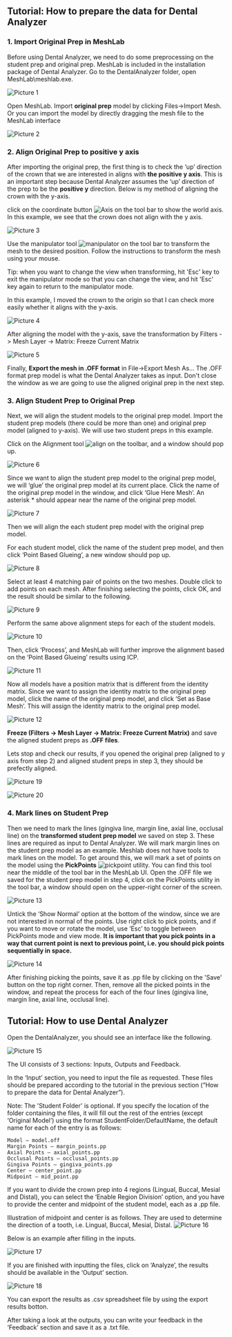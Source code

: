 ## Tutorial: How to prepare the data for Dental Analyzer

### 1. Import Original Prep in MeshLab
Before using Dental Analyzer, we need to do some preprocessing on the student prep and original prep. MeshLab is included in the installation package of Dental Analyzer. Go to the DentalAnalyzer folder, open MeshLab\meshlab.exe.

![Picture 1](./tutorial_assets/Picture1.png)

Open MeshLab. Import **original prep** model by clicking Files->Import Mesh. Or you can import the model by directly dragging the mesh file to the MeshLab interface

![Picture 2](./tutorial_assets/Picture2.png)

### 2. Align Original Prep to positive y axis
After importing the original prep, the first thing is to check the ‘up’ direction of the crown that we are interested in aligns with **the positive y axis**. This is an important step because Dental Analyzer assumes the ‘up’ direction of the prep to be the **positive y** direction. Below is my method of aligning the crown with the y-axis.
   
click on the coordinate button ![Axis](./tutorial_assets/axis.png) on the tool bar to show the world axis. In this example, we see that the crown does not align with the y axis.

![Picture 3](./tutorial_assets/Picture3.png)

Use the manipulator tool ![manipulator](./tutorial_assets/manipulator.png) on the tool bar to transform the mesh to the desired position. Follow the instructions to transform the mesh using your mouse.

Tip: when you want to change the view when transforming, hit 'Esc' key to exit the manipulator mode so that you can change the view, and hit 'Esc' key again to return to the manipulator mode.

In this example, I moved the crown to the origin so that I can check more easily whether it aligns with the y-axis.

![Picture 4](./tutorial_assets/Picture4.png)

After aligning the model with the y-axis, save the transformation by Filters -> Mesh Layer -> Matrix: Freeze Current Matrix
    
![Picture 5](./tutorial_assets/Picture5.png)
    
Finally, **Export the mesh in .OFF format** in File->Export Mesh As… The .OFF format prep model is what the Dental Analyzer takes as input. Don't close the window as we are going to use the aligned original prep in the next step.
### 3. Align Student Prep to Original Prep
Next, we will align the student models to the original prep model. Import the student prep models (there could be more than one) and original prep model (aligned to y-axis). We will use two student preps in this example.
   
Click on the Alignment tool ![align](./tutorial_assets/alignment.png) on the toolbar, and a window should pop up.

![Picture 6](./tutorial_assets/Picture6.png)

Since we want to align the student prep model to the original prep model, we will ‘glue’ the original prep model at its current place. Click the name of the original prep model in the window, and click ‘Glue Here Mesh’. An asterisk * should appear near the name of the original prep model.

![Picture 7](./tutorial_assets/Picture7.png)

Then we will align the each student prep model with the original prep model. 
    
For each student model, click the name of the student prep model, and then click ‘Point Based Glueing’, a new window should pop up.

![Picture 8](./tutorial_assets/Picture8.png)
    
Select at least 4 matching pair of points on the two meshes. Double click to add points on each mesh. After finishing selecting the points, click OK, and the result should be similar to the following.

![Picture 9](./tutorial_assets/Picture9.png)

Perform the same above alignment steps for each of the student models.

![Picture 10](./tutorial_assets/Picture10.png)

Then, click ‘Process’, and MeshLab will further improve the alignment based on the ‘Point Based Glueing’ results using ICP. 

![Picture 11](./tutorial_assets/Picture11.png)

Now all models have a position matrix that is different from the identity matrix. Since we want to assign the identity matrix to the original prep model, click the name of the original prep model, and click ‘Set as Base Mesh’. This will assign the identity matrix to the original prep model.

![Picture 12](./tutorial_assets/Picture12.png)

**Freeze (Filters -> Mesh Layer -> Matrix: Freeze Current Matrix)** and save the aligned student preps as **.OFF files**.

Lets stop and check our results, if you opened the original prep (aligned to y axis from step 2) and aligned student preps in step 3, they should be prefectly aligned.

![Picture 19](./tutorial_assets/Picture19.png)

![Picture 20](./tutorial_assets/Picture20.png)

### 4. Mark lines on Student Prep
Then we need to mark the lines (gingiva line, margin line, axial line, occlusal line) on the **transformed student prep model** we saved on step 3. These lines are required as input to Dental Analyzer. We will mark margin lines on the student prep model as an example.
Meshlab does not have tools to mark lines on the model. To get around this, we will mark a set of points on the model using the **PickPoints** ![pickpoint](./tutorial_assets/pickpoint.png) utility. You can find this tool near the middle of the tool bar in the MeshLab UI.
Open the .OFF file we saved for the student prep model in step 4, click on the PickPoints utility in the tool bar, a window should open on the upper-right corner of the screen.

![Picture 13](./tutorial_assets/Picture13.png)

Untick the ‘Show Normal’ option at the bottom of the window, since we are not interested in normal of the points. Use right click to pick points, and if you want to move or rotate the model, use ‘Esc’ to toggle between PickPoints mode and view mode. **It is important that you pick points in a way that current point is next to previous point, i.e. you should pick points sequentially in space.**

![Picture 14](./tutorial_assets/Picture14.png)

After finishing picking the points, save it as .pp file by clicking on the 'Save' button on the top right corner. Then, remove all the picked points in the window, and repeat the process for each of the four lines (gingiva line, margin line, axial line, occlusal line).

## Tutorial: How to use Dental Analyzer
Open the DentalAnalyzer, you should see an interface like the following.

![Picture 15](./tutorial_assets/Picture15.png)

The UI consists of 3 sections: Inputs, Outputs and Feedback.

In the ‘Input’ section, you need to input the file as requested. These files should be prepared according to the tutorial in the previous section (“How to prepare the data for Dental Analyzer”). 

Note: The 'Student Folder' is optional. If you specify the location of the folder containing the files, it will fill out the rest of the entries (except ‘Original Model’) using the format StudentFolder/DefaultName, the default name for each of the entry is as follows:
```
Model – model.off
Margin Points – margin_points.pp
Axial Points – axial_points.pp
Occlusal Points – occlusal_points.pp
Gingiva Points – gingiva_points.pp
Center – center_point.pp
Midpoint – mid_point.pp
```

If you want to divide the crown prep into 4 regions (Lingual, Buccal, Mesial and Distal), you can select the ‘Enable Region Division’ option, and you have to provide the center and midpoint of the student model, each as a .pp file.

Illustration of midpoint and center is as follows. They are used to determine the direction of a tooth, i.e. Lingual, Buccal, Mesial, Distal.
![Picture 16](./tutorial_assets/Picture16.png)

Below is an example after filling in the inputs.

![Picture 17](./tutorial_assets/Picture17.png)

If you are finished with inputting the files, click on ‘Analyze’, the results should be available in the ‘Output’ section.

![Picture 18](./tutorial_assets/Picture18.png)

You can export the results as .csv spreadsheet file by using the export results botton.

After taking a look at the outputs, you can write your feedback in the ‘Feedback’ section and save it as a .txt file.